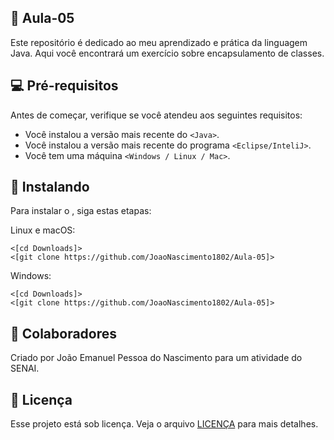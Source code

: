 ## 👾 Aula-05

Este repositório é dedicado ao meu aprendizado e prática da linguagem Java. Aqui você encontrará um exercício sobre encapsulamento de classes.

## 💻 Pré-requisitos

Antes de começar, verifique se você atendeu aos seguintes requisitos:

- Você instalou a versão mais recente do `<Java>`.
- Você instalou a versão mais recente do programa `<Eclipse/InteliJ>`.
- Você tem uma máquina `<Windows / Linux / Mac>`.

## 🚀 Instalando <Aula-05>

Para instalar o <Aula-05>, siga estas etapas:

Linux e macOS:

```
<[cd Downloads]>
<[git clone https://github.com/JoaoNascimento1802/Aula-05]>
```

Windows:

```
<[cd Downloads]>
<[git clone https://github.com/JoaoNascimento1802/Aula-05]>
```



## 🤝 Colaboradores

Criado por João Emanuel Pessoa do Nascimento para um atividade do SENAI.


## 📝 Licença

Esse projeto está sob licença. Veja o arquivo [LICENÇA](LICENSE.md) para mais detalhes.

